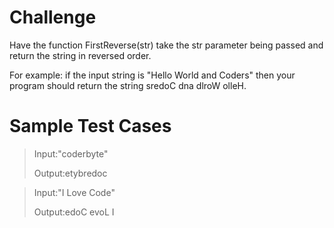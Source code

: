 # Challenge
Have the function FirstReverse(str) take the str parameter being passed and return the string in reversed order. 

For example: if the input string is "Hello World and Coders" then your program should return the string sredoC dna dlroW olleH.  

# Sample Test Cases
>Input:"coderbyte"
>
>Output:etybredoc


>Input:"I Love Code"
>
>Output:edoC evoL I